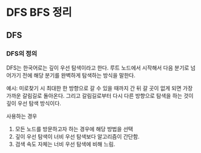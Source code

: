 # DFS BFS 정리

## DFS

### DFS의 정의 

DFS는 한국어로는 깊이 우선 탐색이라고 한다. 
루트 노드에서 시작해서 다음 분기로 넘어가기 전에 해당 분기를 완벽하게 탐색하는 방식을 말한다. 

예시: 미로찾기 시 최대한 한 방향으로 갈 수 있을 때까지 간 뒤 갈 곳이 없게 되면 가장 가까운 갈림길로 돌아온다.
그리고 갈림길로부터 다시 다른 방향으로 탐색을 하는 것이 깊이 우선 탐색 방식이다. 

사용하는 경우 
1. 모든 노드를 방문하고자 하는 경우에 해당 방법을 선택
2. 깊이 우선 탐색이 너비 우선 탐색보다 알고리즘이 간단함. 
3. 검색 속도 자체는 너비 우선 탐색에 비해 느림. 


